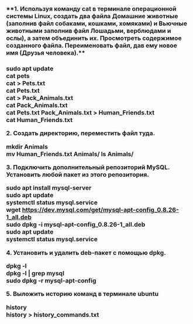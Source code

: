 <h3>**1. Используя команду cat в терминале операционной системы Linux, 
создать два файла Домашние животные (заполнив файл собаками, кошками, хомяками) 
и Вьючные животными заполнив файл Лошадьми, верблюдами и ослы), а затем объединить их. 
Просмотреть содержимое созданного файла. Переименовать файл, дав ему новое имя (Друзья человека).**<h3>

sudo apt update  
cat pets  
cat > Pets.txt  
cat Pets.txt   
cat > Pack_Animals.txt  
cat Pack_Animals.txt  
cat Pets.txt Pack_Animals.txt > Human_Friends.txt  
cat Human_Friends.txt  

**2. Создать директорию, переместить файл туда.**

mkdir Animals  
mv Human_Friends.txt Animals/ 
ls Animals/  

**3. Подключить дополнительный репозиторий MySQL. Установить любой пакет из этого репозитория.**
 
sudo apt install mysql-server  
sudo apt update  
systemctl status mysql.service  
wget https://dev.mysql.com/get/mysql-apt-config_0.8.26-1_all.deb  
sudo dpkg -i mysql-apt-config_0.8.26-1_all.deb  
sudo apt update  
systemctl status mysql.service  

**4. Установить и удалить deb-пакет с помощью dpkg.**

dpkg -l  
dpkg -l | grep mysql  
sudo dpkg -r mysql-apt-config  

**5. Выложить историю команд в терминале ubuntu**

history  
history > history_commands.txt  